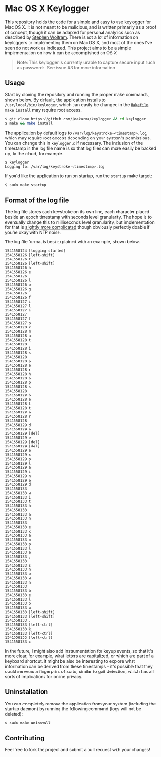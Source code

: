 # Mac OS X Keylogger

This repository holds the code for a simple and easy to use keylogger for Mac OS X. It is not meant to be malicious, and is written primarily as a proof of concept, though it can be adapted for personal analytics such as described by [Stephen Wolfram](http://blog.stephenwolfram.com/2012/03/the-personal-analytics-of-my-life/). There is not a lot of information on keyloggers or implementing them on Mac OS X, and most of the ones I've seen do not work as indicated. This project aims to be a simple implementation on how it can be accomplished on OS X.

> Note: This keylogger is currently unable to capture secure input such as passwords. See issue #3 for more information.

## Usage

Start by cloning the repository and running the proper make commands, shown below. By default, the application installs to `/usr/local/bin/keylogger`, which can easily be changed in the [`Makefile`](https://github.com/joekarma/keylogger/blob/master/Makefile). `make install` may require root access.

```bash
$ git clone https://github.com/joekarma/keylogger && cd keylogger
$ make && make install
```

The application by default logs to `/var/log/keystroke-<timestamp>.log`, which may require root access depending on your system's permissions. You can change this in `keylogger.c` if necessary. The inclusion of the timestamp in the log file name is so that log files can more easily be backed up, to the cloud, for example.

```bash
$ keylogger
Logging to: /var/log/keystroke-<timestamp>.log
```

If you'd like the application to run on startup, run the `startup` make target:

```bash
$ sudo make startup
```

## Format of the log file

The log file stores each keystroke on its own line, each character placed beside an epoch timestamp with seconds level granularity. The hope is to eventually change this to milliseconds level granularity, but implementation for that is [slightly more complicated](https://stackoverflow.com/questions/3756323/how-to-get-the-current-time-in-milliseconds-from-c-in-linux) though obviously perfectly doable if you're okay with NTP noise.

The log file format is best explained with an example, shown below.

```
1541558124 [logging started]
1541558126 [left-shift]
1541558126 t
1541558126 [left-shift]
1541558126 h
1541558126 e
1541558126  
1541558126 l
1541558126 o
1541558126 g
1541558126  
1541558126 f
1541558127 i
1541558127 l
1541558127 e
1541558127  
1541558127 f
1541558127 o
1541558128 r
1541558128 m
1541558128 a
1541558128 t
1541558128  
1541558128 i
1541558128 s
1541558128  
1541558128 p
1541558128 e
1541558128 r
1541558128 h
1541558128 a
1541558128 p
1541558128 s
1541558128  
1541558128 b
1541558128 e
1541558128 t
1541558128 t
1541558128 e
1541558128 r
1541558128  
1541558129 d
1541558129 e
1541558129 [del]
1541558129 e
1541558129 [del]
1541558129 [del]
1541558129 e
1541558129 x
1541558129 p
1541558129 l
1541558129 a
1541558129 i
1541558129 n
1541558129 e
1541558129 d
1541558133  
1541558133 w
1541558133 i
1541558133 t
1541558133 h
1541558133  
1541558133 a
1541558133 n
1541558133  
1541558133 e
1541558133 x
1541558133 a
1541558133 m
1541558133 p
1541558133 l
1541558133 e
1541558133 ,
1541558133  
1541558133 s
1541558133 h
1541558133 o
1541558133 w
1541558133 n
1541558133  
1541558133 b
1541558133 e
1541558133 l
1541558133 o
1541558133 w
1541558133 [left-shift]
1541558133 [left-shift]
1541558133 .
1541558133 [left-ctrl]
1541558133 k
1541558133 [left-ctrl]
1541558133 [left-ctrl]
1541558133 c
```

In the future, I might also add instrumentation for keyup events, so that it's more clear, for example, what letters are capitalized, or which are part of a keyboard shortcut. It might be also be interesting to explore what information can be derived from these timestamps - it's possible that they could serve as a fingerprint of sorts, similar to gait detection, which has all sorts of implications for online privacy.

## Uninstallation

You can completely remove the application from your system (including the startup daemon) by running the following command (logs will not be deleted):

```bash
$ sudo make uninstall
```

## Contributing

Feel free to fork the project and submit a pull request with your changes!
